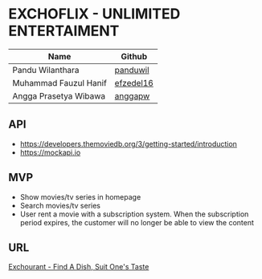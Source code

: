# EXCHOFLIX - UNLIMITED ENTERTAIMENT
| Name                  | Github   |
|-----------------------|----------|
| Pandu Wilanthara      | [panduwil](https://github.com/panduwil) |
| Muhammad Fauzul Hanif | [efzedel16](https://github.com/efzedel16) |
| Angga Prasetya Wibawa | [anggapw](https://github.com/anggapw) |


## API
- https://developers.themoviedb.org/3/getting-started/introduction
- https://mockapi.io

## MVP
- Show movies/tv series in homepage
- Search movies/tv series
- User rent a movie with a subscription system. When the subscription period expires, the customer will no longer be able to view the content

## URL
[Exchourant - Find A Dish, Suit One's Taste](https://exchoflix.netlify.app/)
